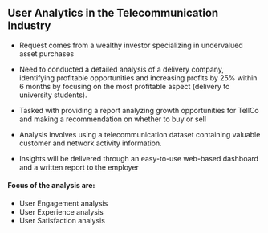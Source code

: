 ## User Analytics in the Telecommunication Industry

- Request comes from a wealthy investor specializing in undervalued asset purchases

- Need to conducted a detailed analysis of a delivery company, identifying profitable opportunities and increasing profits by 25% within 6 months by focusing on the most profitable aspect (delivery to university students).
- Tasked with providing a report analyzing growth opportunities for TellCo and making a recommendation on whether to buy or sell
- Analysis involves using a telecommunication dataset containing valuable customer and network activity information.
- Insights will be delivered through an easy-to-use web-based dashboard and a written report to the employer
#### Focus of the analysis are:
- User Engagement analysis
- User Experience analysis
- User Satisfaction analysis
